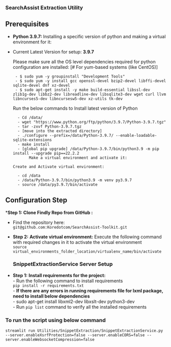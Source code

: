 ### SearchAssist Extraction Utility
 
## Prerequisites

* **Python 3.9.7:**
  Installing a specific version of python and making a virtual environment for it:
* Current Latest Version for setup: **3.9.7** </br>

  Please make sure all the OS level dependencies required for python configuration are installed:
  [# For yum-based systems (like CentOS)]

       - $ sudo yum -y groupinstall "Development Tools"
       - $ sudo yum -y install gcc openssl-devel bzip2-devel libffi-devel sqlite-devel dnf xz-devel
       - $ sudo apt-get install -y make build-essential libssl-dev zlib1g-dev libbz2-dev libreadline-dev libsqlite3-dev wget curl llvm libncurses5-dev libncursesw5-dev xz-utils tk-dev

  Run the below commands to Install latest version of Python

        - Cd /data/
        - wget "https://www.python.org/ftp/python/3.9.7/Python-3.9.7.tgz"
        - tar -zxvf Python-3.9.7.tgz
        - [move into the extracted directory] 
        - ./configure --prefix=/data/Python-3.9.7/ --enable-loadable-sqlite-extensions
        - make install
        - [global pip upgrade] /data/Python-3.9.7/bin/python3.9 -m pip install --upgrade pip==22.2.2
             Make a virtual environment and activate it:

      Create and Activate virtual environment:
      
        - cd /data
        - /data/Python-3.9.7/bin/python3.9 -m venv py3.9.7
        - source /data/py3.9.7/bin/activate

## Configuration Step

***Step 1:** **Clone Findly Repo from GitHub :** 
   * Find the repository here: <br />
     `git@github.com:Koredotcom/SearchAssist-Toolkit.git` <br /> 

* **Step 2:** **Activate virtual environment:** Execute the following command with required changes in it to activate the virtual environment 
       <br> `source virtual_environments_folder_location/virtualenv_name/bin/activate`<br>

    ### SnippetExtractionService Server Setup
* **Step 1:** **Install requirements for the project:** <br/>
        - Run the following command to install requirements <br/>
              `pip install -r requirements.txt` <br/>
        - <b>If there are any errors in running requirements file for lxml package, need to install below dependencies</b></br>
        - sudo apt-get install libxml2-dev libxslt-dev python3-dev <br/>
        - Run `pip list` command to verify all the installed requirements <br/>

### To run the script using below command 
 `streamlit run Utilities/SnippetExtraction/SnippetExtractionService.py --server.enableXsrfProtection=false --server.enableCORS=false --server.enableWebsocketCompression=false`
       
      
